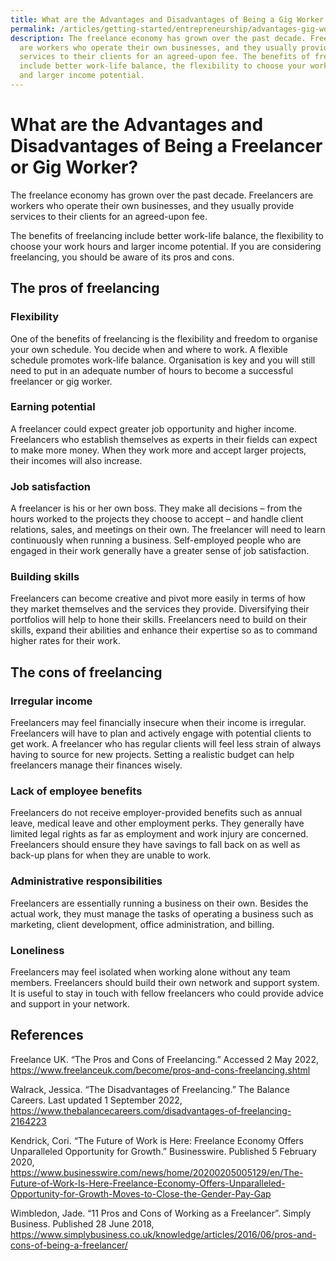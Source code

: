 ```yaml
---
title: What are the Advantages and Disadvantages of Being a Gig Worker or Freelancer?
permalink: /articles/getting-started/entrepreneurship/advantages-gig-workers-freelancers/
description: The freelance economy has grown over the past decade. Freelancers
  are workers who operate their own businesses, and they usually provide
  services to their clients for an agreed-upon fee. The benefits of freelancing
  include better work-life balance, the flexibility to choose your work hours
  and larger income potential.
---
```

# What are the Advantages and Disadvantages of Being a Freelancer or Gig Worker?  

The freelance economy has grown over the past decade. Freelancers are workers who operate their own businesses, and they usually provide services to their clients for an agreed-upon fee.  

The benefits of freelancing include better work-life balance, the flexibility to choose your work hours and larger income potential. If you are considering freelancing, you should be aware of its pros and cons.  

 

## The pros of freelancing 

 

### Flexibility  

One of the benefits of freelancing is the flexibility and freedom to organise your own schedule. You decide when and where to work. A flexible schedule promotes work-life balance. Organisation is key and you will still need to put in an adequate number of hours to become a successful freelancer or gig worker.  

 

### Earning potential  

A freelancer could expect greater job opportunity and higher income. Freelancers who establish themselves as experts in their fields can expect to make more money. When they work more and accept larger projects, their incomes will also increase.  

 

### Job satisfaction  

A freelancer is his or her own boss. They make all decisions – from the hours worked to the projects they choose to accept – and handle client relations, sales, and meetings on their own. The freelancer will need to learn continuously when running a business. Self-employed people who are engaged in their work generally have a greater sense of job satisfaction.  

 

### Building skills 

Freelancers can become creative and pivot more easily in terms of how they market themselves and the services they provide. Diversifying their portfolios will help to hone their skills. Freelancers need to build on their skills, expand their abilities and enhance their expertise so as to command higher rates for their work.  

 

## The cons of freelancing 

 

### Irregular income 

Freelancers may feel financially insecure when their income is irregular. Freelancers will have to plan and actively engage with potential clients to get work. A freelancer who has regular clients will feel less strain of always having to source for new projects. Setting a realistic budget can help freelancers manage their finances wisely.  

 

### Lack of employee benefits 

Freelancers do not receive employer-provided benefits such as annual leave, medical leave and other employment perks. They generally have limited legal rights as far as employment and work injury are concerned. Freelancers should ensure they have savings to fall back on as well as back-up plans for when they are unable to work.  

 

### Administrative responsibilities 

Freelancers are essentially running a business on their own. Besides the actual work, they must manage the tasks of operating a business such as marketing, client development, office administration, and billing. 

 

### Loneliness 

Freelancers may feel isolated when working alone without any team members. Freelancers should build their own network and support system. It is useful to stay in touch with fellow freelancers who could provide advice and support in your network.  

 

## References 

 

Freelance UK. “The Pros and Cons of Freelancing.” Accessed 2 May 2022, <https://www.freelanceuk.com/become/pros-and-cons-freelancing.shtml>

 

Walrack, Jessica. “The Disadvantages of Freelancing.” The Balance Careers. Last updated 1 September 2022, <https://www.thebalancecareers.com/disadvantages-of-freelancing-2164223> 

 

Kendrick, Cori. “The Future of Work is Here: Freelance Economy Offers Unparalleled Opportunity for Growth.” Businesswire. Published 5 February 2020, <https://www.businesswire.com/news/home/20200205005129/en/The-Future-of-Work-Is-Here-Freelance-Economy-Offers-Unparalleled-Opportunity-for-Growth-Moves-to-Close-the-Gender-Pay-Gap>
 

Wimbledon, Jade.  “11 Pros and Cons of Working as a Freelancer”. Simply Business. Published 28 June 2018, <https://www.simplybusiness.co.uk/knowledge/articles/2016/06/pros-and-cons-of-being-a-freelancer/>